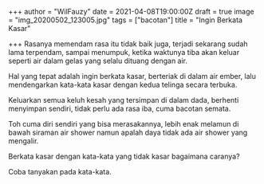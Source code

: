 +++
author = "WilFauzy"
date = 2021-04-08T19:00:00Z
draft = true
image = "img_20200502_123005.jpg"
tags = ["bacotan"]
title = "Ingin Berkata Kasar"

+++
Rasanya memendam rasa itu tidak baik juga, terjadi sekarang sudah lama terpendam, sampai menumpuk, ketika waktunya tiba akan keluar seperti air dalam gelas yang selalu dituang dengan air. 

Hal yang tepat adalah ingin berkata kasar, berteriak di dalam air ember, lalu mendengarkan kata-kata kasar dengan kedua telinga secara terbuka. 

Keluarkan semua keluh kesah yang tersimpan di dalam dada, berhenti menyimpan sendiri, tidak perlu ada rasa iba, cuma bacotan semata. 

Toh cuma diri sendiri yang bisa merasakannya, lebih enak melamun di bawah siraman air shower namun apalah daya tidak ada air shower yang mengalir. 

Berkata kasar dengan kata-kata yang tidak kasar bagaimana caranya? 

Coba tanyakan pada kata-kata.